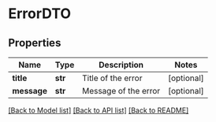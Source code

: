 # ErrorDTO

## Properties
Name | Type | Description | Notes
------------ | ------------- | ------------- | -------------
**title** | **str** | Title of the error | [optional] 
**message** | **str** | Message of the error | [optional] 

[[Back to Model list]](../README.md#documentation-for-models) [[Back to API list]](../README.md#documentation-for-api-endpoints) [[Back to README]](../README.md)


